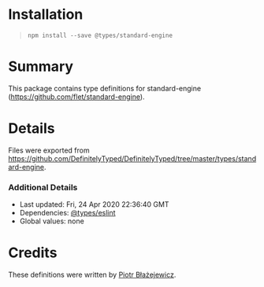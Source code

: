 # Installation
> `npm install --save @types/standard-engine`

# Summary
This package contains type definitions for standard-engine (https://github.com/flet/standard-engine).

# Details
Files were exported from https://github.com/DefinitelyTyped/DefinitelyTyped/tree/master/types/standard-engine.

### Additional Details
 * Last updated: Fri, 24 Apr 2020 22:36:40 GMT
 * Dependencies: [@types/eslint](https://npmjs.com/package/@types/eslint)
 * Global values: none

# Credits
These definitions were written by [Piotr Błażejewicz](https://github.com/peterblazejewicz).

